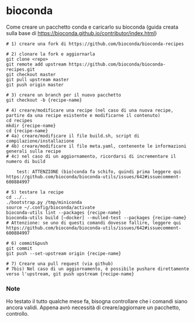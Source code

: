 # bioconda

Come creare un pacchetto conda e caricarlo su bioconda (guida creata sulla base di https://bioconda.github.io/contributor/index.html)

```
# 1) creare una fork di https://github.com/bioconda/bioconda-recipes

# 2) clonare la fork e aggiornarla
git clone <repo>
git remote add upstream https://github.com/bioconda/bioconda-recipes.git
git checkout master
git pull upstream master
git push origin master

# 3) creare un branch per il nuovo pacchetto
git checkout -b {recipe-name}

# 4) creare/modificare una recipe (nel caso di una nuova recipe, partire da una recipe esistente e modificarne il contenuto)
cd recipes
mkdir {recipe-name}
cd {recipe-name}
# 4a) creare/modificare il file build.sh, script di compilazione/installazione
# 4b) creare/modificare il file meta.yaml, contenente le informazioni generali sulla recipe
# 4c) nel caso di un aggiornamento, ricordarsi di incrementare il numero di build

    test: ATTENZIONE (bio)conda fa schifo, quindi prima leggere qui https://github.com/bioconda/bioconda-utils/issues/642#issuecomment-600884997

# 5) testare la recipe
cd ../..
./bootstrap.py /tmp/miniconda
source ~/.config/bioconda/activate
bioconda-utils lint --packages {recipe-name}
bioconda-utils build [–docker] --mulled-test --packages {recipe-name}
# Attenzione: se uno di questi comandi dovesse fallire, leggere qui https://github.com/bioconda/bioconda-utils/issues/642#issuecomment-600884997

# 6) commit&push
git commit
git push --set-upstream origin {recipe-name}

# 7) Creare una pull request (via github)
# 7bis) Nel caso di un aggiornamento, è possibile pushare direttamente verso l'upstream, git push upstream {recipe-name}
```

### Note
Ho testato il tutto qualche mese fa, bisogna controllare che i comandi siano ancora validi. Appena avrò necessità di creare/aggiornare un pacchetto, controllo.

